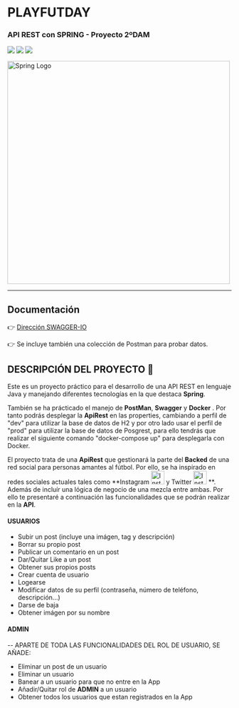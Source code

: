 # PLAYFUTDAY
### API REST con SPRING - Proyecto 2ºDAM

<img src="https://img.shields.io/badge/Spring--Framework-5.7-green"/> <img src="https://img.shields.io/badge/Apache--Maven-3.8.6-blue"/> <img src="https://img.shields.io/badge/Java-17.0-brightgreen"/>

 <img src="https://niixer.com/wp-content/uploads/2020/11/spring-boot.png" width="500" alt="Spring Logo"/>
 
___


## **Documentación**

:point_right: [Dirección SWAGGER-IO](http://localhost:8080/swagger-ui/index.html)

:point_right: Se incluye también una colección de Postman para probar datos.

## **DESCRIPCIÓN DEL PROYECTO** :speech_balloon:

Este es un proyecto práctico para el desarrollo de una API REST en lenguaje Java y manejando diferentes tecnologías en la que destaca **Spring**.

También se ha prácticado el manejo de **PostMan**, **Swagger** y **Docker** . Por tanto podrás desplegar la **ApiRest** en las properties, cambiando a perfil de "dev" para utilizar la base de datos de H2 y por otro lado usar el perfil de "prod" para utilizar la base de datos de Posgrest, para ello tendrás que realizar el siguiente comando "docker-compose up" para desplegarla con Docker.

El proyecto trata de una **ApiRest** que gestionará la parte del **Backed** de una red social para personas amantes al fútbol. Por ello, se ha inspirado en redes sociales actuales tales como **Instagram   <img src="https://simpleicons.org/icons/instagram.svg" alt="Instagram Icon" width="30" height="30" style="fill: #E4405F;">
 y Twitter <img src="https://simpleicons.org/icons/twitter.svg" alt="Instagram Icon" width="30" height="30" style="fill: #E4405F;"> **. <br>
 Además de incluír una lógica de negocio de una mezcla entre ambas. Por ello te presentaré a continuación las funcionalidades que se podrán realizar en la **API**.
 
 #### USUARIOS ####
- Subir un post (incluye una imágen, tag y descripción)<br>
- Borrar su propio post<br>
- Publicar un comentario en un post
- Dar/Quitar Like a un post
- Obtener sus propios posts
- Crear cuenta de usuario
- Logearse
- Modificar datos de su perfil (contraseña, número de teléfono, descripción...)
- Darse de baja
- Obtener imágen por su nombre
 #### ADMIN ####
-- APARTE DE TODA LAS FUNCIONALIDADES DEL ROL DE USUARIO, SE AÑADE:
- Eliminar un post de un usuario
- Eliminar un usuario
- Banear a un usuario para que no entre en la App
- Añadir/Quitar rol de **ADMIN** a un usuario
- Obtener todos los usuarios que estan registrados en la App

